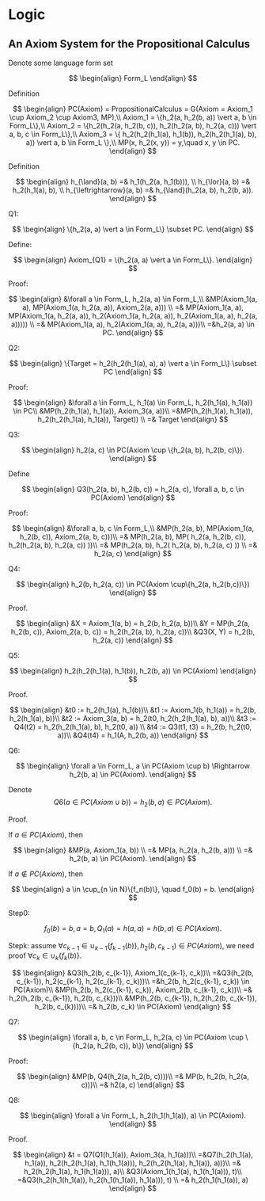# Logic

## An Axiom System for the Propositional Calculus

Denote some language form set

$$
\begin{align}
Form_L
\end{align}
$$

Definition

$$
\begin{align}
PC(Axiom) = PropositionalCalculus = G(Axiom = Axiom_1 \cup Axiom_2 \cup Axiom3, MP),\\
Axiom_1 = \{h_2(a, h_2(b, a)) \vert a, b \in Form_L\},\\
Axiom_2 = \{h_2(h_2(a, h_2(b, c)), h_2(h_2(a, b), h_2(a, c))) \vert a, b, c \in Form_L\},\\
Axiom_3 = \{ h_2(h_2(h_1(a), h_1(b)), h_2(h_2(h_1(a), b), a)) \vert a, b \in Form_L \},\\
MP(x, h_2(x, y)) = y,\quad x, y \in PC.
\end{align}
$$

Definition

$$
\begin{align}
h_{\land}(a, b) =& h_1(h_2(a, h_1(b))), \\
h_{\lor}(a, b) =& h_2(h_1(a), b), \\
h_{\leftrightarrow}(a, b) =& h_{\land}(h_2(a, b), h_2(b, a)).
\end{align}
$$

Q1:

$$
\begin{align}
\{h_2(a, a) \vert a \in Form_L\} \subset PC.
\end{align}
$$

Define:

$$
\begin{align}
Axiom_{Q1} = \{h_2(a, a) \vert a \in Form_L\}.
\end{align}
$$

Proof:

$$
\begin{align}
&\forall a \in Form_L, h_2(a, a) \in Form_L,\\
&MP(Axiom_1(a, a), MP(Axiom_1(a, h_2(a, a)), Axiom_2(a, a))) \\
=& MP(Axiom_1(a, a), MP(Axiom_1(a, h_2(a, a)), h_2(Axiom_1(a, h_2(a, a)), h_2(Axiom_1(a, a), h_2(a, a))))) \\
=& MP(Axiom_1(a, a), h_2(Axiom_1(a, a), h_2(a, a)))\\
=&h_2(a, a) \in PC.
\end{align}
$$

Q2:

$$
\begin{align}
\{Target = h_2(h_2(h_1(a), a), a) \vert a \in Form_L\} \subset PC
\end{align}
$$

Proof:

$$
\begin{align}
&\forall a \in Form_L, h_1(a) \in Form_L, h_2(h_1(a), h_1(a)) \in PC\\
&MP(h_2(h_1(a), h_1(a)), Axiom_3(a, a))\\
=&MP(h_2(h_1(a), h_1(a)), h_2(h_2(h_1(a), h_1(a)), Target)) \\
=& Target
\end{align}
$$

Q3:

$$
\begin{align}
h_2(a, c) \in PC(Axiom \cup \{h_2(a, b), h_2(b, c)\}).
\end{align}
$$

Define

$$
\begin{align}
Q3(h_2(a, b), h_2(b, c)) = h_2(a, c), \forall a, b, c \in PC(Axiom)
\end{align}
$$

Proof:

$$
\begin{align}
&\forall a, b, c \in Form_L,\\
&MP(h_2(a, b), MP(Axiom_1(a, h_2(b, c)), Axiom_2(a, b, c)))\\
=& MP(h_2(a, b), MP(
    h_2(a, h_2(b, c)),
    h_2(h_2(a, b), h_2(a, c))
))\\
=& MP(h_2(a, b), h_2(
    h_2(a, b), h_2(a, c)
)) \\
=& h_2(a, c)
\end{align}
$$

Q4:

$$
\begin{align}
h_2(b, h_2(a, c)) \in PC(Axiom \cup\{h_2(a, h_2(b,c))\})
\end{align}
$$

Proof.

$$
\begin{align}
&X = Axiom_1(a, b) = h_2(b, h_2(a, b))\\
&Y = MP(h_2(a, h_2(b, c)), Axiom_2(a, b, c)) = h_2(h_2(a, b), h_2(a, c))\\
&Q3(X, Y) = h_2(b, h_2(a, c))
\end{align}
$$

Q5:

$$
\begin{align}
h_2(h_2(h_1(a), h_1(b)), h_2(b, a)) \in PC(Axiom)
\end{align}
$$

Proof.

$$
\begin{align}
&t0 := h_2(h_1(a), h_1(b))\\
&t1 := Axiom_1(b, h_1(a)) = h_2(b, h_2(h_1(a), b))\\
&t2 := Axiom_3(a, b) = h_2(t0, h_2(h_2(h_1(a), b), a))\\
&t3 := Q4(t2) = h_2(h_2(h_1(a), b), h_2(t0, a)) \\
&t4 := Q3(t1, t3) = h_2(b, h_2(t0, a))\\
&Q4(t4) = h_1(A, h_2(b, a))
\end{align}
$$

Q6:

$$
\begin{align}
\forall a \in Form_L, a \in PC(Axiom \cup b) \Rightarrow h_2(b, a) \in PC(Axiom).
\end{align}
$$

Denote
$$
Q6(a\in PC(Axiom \cup b)) = h_2(b, a) \in PC(Axiom).
$$

Proof.

If $a \in PC(Axiom)$, then

$$
\begin{align}
&MP(a, Axiom_1(a, b)) \\
=& MP(a, h_2(a, h_2(b, a))) \\
=& h_2(b, a) \in PC(Axiom).
\end{align}
$$

If $a \notin PC(Axiom)$, then

$$
\begin{align}
a \in \cup_{n \in N}\{f_n(b)\}, \quad f_0(b) = b.
\end{align}
$$

Step0:

$$
f_0(b) = b, a = b, Q_1(a) = h(a, a) = h(b, a) \in PC(Axiom).
$$

Stepk: assume $\forall c_{k-1} \in \cup_{k-1}\{f_{k-1}(b)\}, h_2(b, c_{k-1}) \in PC(Axiom)$, we need proof $\forall c_k \in \cup_{k}\{f_k(b)\}$.

$$
\begin{align}
&Q3(h_2(b, c_{k-1}), Axiom_1(c_{k-1}, c_k))\\
=&Q3(h_2(b, c_{k-1}), h_2(c_{k-1}, h_2(c_{k-1}, c_k)))\\
=&h_2(b, h_2(c_{k-1}, c_k)) \in PC(Axiom)\\
&MP(h_2(b, h_2(c_{k-1}, c_k)), Axiom_2(b, c_{k-1}, c_k))\\
=& h_2(h_2(b, c_{k-1}), h_2(b, c_{k}))\\
&MP(h_2(b, c_{k-1}), h_2(h_2(b, c_{k-1}), h_2(b, c_{k})))\\
=& h_2(b, c_k) \in PC(Axiom)
\end{align}
$$

Q7:

$$
\begin{align}
\forall a, b, c \in Form_L, h_2(a, c) \in PC(Axiom \cup \{h_2(a, h_2(b, c)), b\})
\end{align}
$$

Proof:

$$
\begin{align}
&MP(b, Q4(h_2(a, h_2(b, c))))\\
=& MP(b, h_2(b, h_2(a, c)))\\
=& h2(a, c)
\end{align}
$$

Q8:

$$
\begin{align}
\forall a \in Form_L, h_2(h_1(h_1(a)), a) \in PC(Axiom).
\end{align}
$$

Proof.

$$
\begin{align}
&t = Q7(Q1(h_1(a)), Axiom_3(a, h_1(a)))\\
=&Q7(h_2(h_1(a), h_1(a)), h_2(h_2(h_1(a), h_1(h_1(a))), h_2(h_2(h_1(a), h_1(a)), a)))\\
=& h_2(h_2(h_1(a), h_1(h_1(a))), a)\\
&Q3(Axiom_1(h_1(a), h_1(h_1(a))), t)\\
=&Q3(h_2(h_1(h_1(a)), h_2(h_1(h_1(a)), h_1(a))),  t) \\
=& h_2(h_1(h_1(a)), a)
\end{align}
$$

